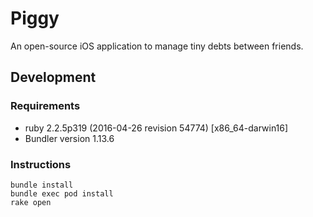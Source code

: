 # Piggy

An open-source iOS application to manage tiny debts between friends.

## Development

### Requirements

* ruby 2.2.5p319 (2016-04-26 revision 54774) [x86_64-darwin16]
* Bundler version 1.13.6

### Instructions

    bundle install
    bundle exec pod install
    rake open
